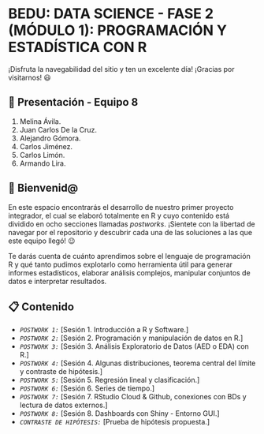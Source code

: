 # BEDU: DATA SCIENCE - FASE 2 (MÓDULO 1): PROGRAMACIÓN Y ESTADÍSTICA CON R
¡Disfruta la navegabilidad del sitio y ten un excelente día! ¡Gracias por visitarnos! 😃

## 🙋 Presentación - Equipo 8
1. Melina Ávila.
2. Juan Carlos De la Cruz.
3. Alejandro Gómora.
4. Carlos Jiménez.
5. Carlos Limón.
6. Armando Lira.

## 👋 Bienvenid@
En este espacio encontrarás el desarrollo de nuestro primer proyecto integrador, el cual se elaboró totalmente en R y cuyo contenido está dividido en ocho secciones llamadas _postworks_. ¡Sientete con la libertad de navegar por el repositorio y descubrir cada una de las soluciones a las que este equipo llegó! 😉

Te darás cuenta de cuánto aprendimos sobre el lenguaje de programación R y qué tanto pudimos explotarlo como herramienta útil para generar informes estadísticos, elaborar análisis complejos, manipular conjuntos de datos e interpretar resultados.

## 📋 Contenido
- _```POSTWORK 1:```_ [Sesión 1. Introducción a R y Software.]
- _```POSTWORK 2:```_ [Sesión 2. Programación y manipulación de datos en R.]
- _```POSTWORK 3:```_ [Sesión 3. Análisis Exploratorio de Datos (AED o EDA) con R.]
- _```POSTWORK 4:```_ [Sesión 4. Algunas distribuciones, teorema central del límite y contraste de hipótesis.]
- _```POSTWORK 5:```_ [Sesión 5. Regresión lineal y clasificación.]
- _```POSTWORK 6:```_ [Sesión 6. Series de tiempo.]
- _```POSTWORK 7:```_ [Sesión 7. RStudio Cloud & Github, conexiones con BDs y lectura de datos externos.]
- _```POSTWORK 8:```_ [Sesión 8. Dashboards con Shiny - Entorno GUI.]
- _```CONTRASTE DE HIPÓTESIS:```_ [Prueba de hipótesis propuesta.]
